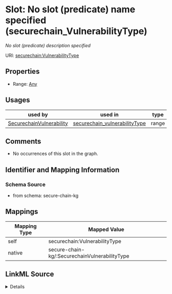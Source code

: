

# Slot: No slot (predicate) name specified (securechain_VulnerabilityType)


_No slot (predicate) description specified_





URI: [securechain:VulnerabilityType](https://w3id.org/secure-chain/VulnerabilityType)



<!-- no inheritance hierarchy -->








## Properties

* Range: [Any](../classes/Any.md)

## Usages

| used by | used in | type | used |
| ---  | --- | --- | --- |
| [SecurechainVulnerability](../classes/SecurechainVulnerability.md) | [securechain_vulnerabilityType](../slots/securechain_vulnerabilityType.md) | range | [SecurechainVulnerabilityType](../classes/SecurechainVulnerabilityType.md) |






## Comments

* No occurrences of this slot in the graph.

## Identifier and Mapping Information







### Schema Source


* from schema: secure-chain-kg




## Mappings

| Mapping Type | Mapped Value |
| ---  | ---  |
| self | securechain:VulnerabilityType |
| native | secure-chain-kg/:SecurechainVulnerabilityType |




## LinkML Source

<details>
```yaml
name: securechain_VulnerabilityType
description: No slot (predicate) description specified
title: No slot (predicate) name specified
comments:
- No occurrences of this slot in the graph.
from_schema: secure-chain-kg
rank: 1000
slot_uri: securechain:VulnerabilityType
alias: securechain_VulnerabilityType
range: Any

```
</details>